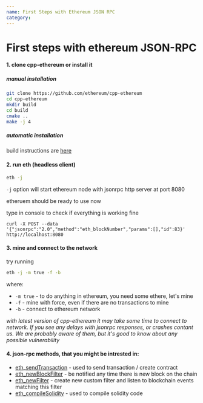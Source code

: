 ```yaml
---
name: First Steps with Ethereum JSON RPC
category: 
---
```


# First steps with ethereum JSON-RPC


#### 1. clone cpp-ethereum or install it

##### manual installation 

```bash
git clone https://github.com/ethereum/cpp-ethereum
cd cpp-ethereum
mkdir build
cd build
cmake ..
make -j 4
```	

##### automatic installation 

build instructions are [here](https://github.com/ethereum/cpp-ethereum/wiki/Installing-clients)


#### 2. run eth (headless client)

```bash
eth -j
```

`-j` option will start ethereum node with jsonrpc http server at port 8080

etheruem should be ready to use now

type in console to check if everything is working fine

```
curl -X POST --data '{"jsonrpc":"2.0","method":"eth_blockNumber","params":[],"id":83}' http://localhost:8080
```

#### 3. mine and connect to the network

try running

```bash
eth -j -m true -f -b
```

where:
- `-m true` - to do anything in ethereum, you need some ethere, let's mine
- `-f` - mine with force, even if there are no transactions to mine
- `-b` - connect to ethereum network

*with latest version of cpp-ethereum it may take some time to connect to network. If you see any delays with jsonrpc responses, or crashes contant us. We are probably aware of them, but it's good to know about any possible vulnerability*

#### 4. json-rpc methods, that you might be intrested in:

- [eth_sendTransaction](https://github.com/ethereum/wiki/wiki/JSON-RPC#eth_sendtransaction) - used to send transaction / create contract 
- [eth_newBlockFilter](https://github.com/ethereum/wiki/wiki/JSON-RPC#eth_newblockfilter) - be notified any time there is new block on the chain
- [eth_newFilter](https://github.com/ethereum/wiki/wiki/JSON-RPC#eth_newfilter) - create new custom filter and listen to blockchain events matching this filter
- [eth_compileSolidity](https://github.com/ethereum/wiki/wiki/JSON-RPC#eth_compilesolidity) - used to compile solidity code



















